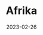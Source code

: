 ﻿---
title: "Afrika"
date: 2023-02-26
description: "Negara-negara Afrika"
weight: 50
map_index: "africa"
additional_map_class: "wide-map2"
type: "docs"
card_image: "south_africa_giraffe_africa.jpg"
---
